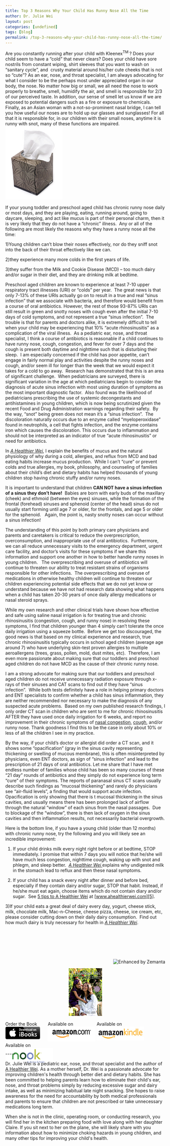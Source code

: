 ```yaml
---
title: Top 3 Reasons Why Your Child Has Runny Nose All the Time
author: Dr. Julie Wei
layout: post
categories: [undefined]
tags: [blog]
permalink: /top-3-reasons-why-your-child-has-runny-nose-all-the-time/
---
```

Are you constantly running after your child with Kleenex<sup>TM </sup>? Does your child seem to have a “cold” that never clears? Does your child have sore nostrils from constant wiping, shirt sleeves that you want to wash on “sanitary cycle”, and  crusty material around his/her cute cheeks that is not so “cute”? As an ear, nose, and throat specialist, I am always advocating for what I consider to be the perhaps most under appreciated organ in our body, the nose. No matter how big or small, we all need the nose to work properly to breathe, smell, humidify the air, and smell is responsible for 2/3 of our perceived taste. In addition, our sense of smell let us know if we are exposed to potential dangers such as a fire or exposure to chemicals. Finally, as an Asian woman with a not-so-prominent nasal bridge, I can tell you how useful our noses are to hold up our glasses and sunglasses! For all that it is responsible for, in our children with their small noses, anytime it is runny with snot, many of these functions are impaired.<img class="zemanta-img-inserted zemanta-img-configured alignright" title="English: A small box of Kleenex." alt="English: A small box of Kleenex." src="/wp-content/uploads/2013/08/300px-Kleenex-small-box.jpg" width="180" height="230" />

If your young toddler and preschool aged child has chronic runny nose daily or most days, and they are playing, eating, running around, going to daycare, sleeping, and act like mucus is part of their personal charm, then it is very likely that they do not have a “chronic” illness.  Any or all of the following are most likely the reasons why they have a runny nose all the time:

1)Young children can’t blow their noses effectively, nor do they sniff snot into the back of their throat effectively like we can.

2)they experience many more colds in the first years of life.

3)they suffer from the Milk and Cookie Disease (MCD) – too much dairy and/or sugar in their diet, and they are drinking milk at bedtime.

Preschool aged children are known to experience at least 7-10 upper respiratory tract illnesses (URI) or “colds” per year.  The great news is that only 7-13% of these URIs actually go on to result in a true and real “sinus infection” that we associate with bacteria, and therefore would benefit from a course of oral antibiotics. However, the rest of those 93-87% URIs can still result in green and snotty noses with cough even after the initial 7-10 days of cold symptoms, and not represent a true “sinus infection”.  The trouble is that for parents and doctors alike, it is extremely difficult to tell when your child may be experiencing that 10% “acute rhinosinusitis” as a complication of the viral illness.  As a pediatric ear, nose, and throat specialist, I think a course of antibiotics is reasonable if a child continues to have runny nose, cough, congestion, and fever for over 7 days and the cough is present both daytime and nighttime such that is disturbing their sleep.  I am especially concerned if the child has poor appetite, can’t engage in fairly normal play and activities despite the runny noses and cough, and/or seem ill for longer than the week that we would expect it takes for a cold to go away.  Research has demonstrated that this is an area of significant challenge.  When pediatricians are surveyed, there is significant variation in the age at which pediatricians begin to consider the diagnosis of acute sinus infection with most using duration of symptoms as the most important diagnostic factor.  Also found was the likelihood of pediatricians prescribing the use of systemic decongestants and antihistamines in young children, which is now being scrutinized given the recent Food and Drug Administration warnings regarding their safety.  By the way, “snot” being green does not mean it’s a “sinus infection”.  The discoloration naturally occurs due to an enzyme called “myeloperoxidase” found in neutrophils, a cell that fights infection, and the enzyme contains iron which causes the discoloration. This occurs due to inflammation and should not be interpreted as an indicator of true “acute rhinosinusitis” or need for antibiotics.

In [*A Healthier Wei*][1], I explain the benefits of mucus and the natural physiology of why during a cold, allergies, and reflux from MCD and bad eating habits increase mucus production.  While I can’t “cure” or prevent colds and true allergies, my book, philosophy, and counseling of families about their child’s diet and dietary habits has helped thousands of young children stop having chronic stuffy and/or runny noses.

It is important to understand that children **CAN NOT have a sinus infection of a sinus they don’t have!**  Babies are born with early buds of the maxillary (cheek) and ethmoid (between the eyes) sinuses, while the formation of the frontal (forehead) sinuses and sphenoid (center of the head) sinus do not usually start forming until age 7 or older, for the frontals, and age 5 or older for the sphenoid.   Again, the point is, nasty snotty noses can occur without a sinus infection!

The understanding of this point by both primary care physicians and parents and caretakers is critical to reduce the overprescription, overconsumption, and inappropriate use of oral antibiotics.  Furthermore, we can all reduce unnecessary visits to the emergency department, urgent care facility, and doctor’s visits for these symptoms if we share this information and support one another in how to better handle runny noses in young children.   The overprescribing and overuse of antibiotics will continue to threaten our ability to treat resistant strains of organisms responsible for other infections.  The overprescribing and overuse of medications in otherwise healthy children will continue to threaten our children experiencing potential side effects that we do not yet know or understand because we have not had research data showing what happens when a child has taken 20-30 years of once daily allergy medications or nasal steroid sprays.

While my own research and other clinical trials have shown how effective and safe using saline nasal irrigation is for treating true and chronic rhinosinusitis (congestion, cough, and runny nose) in resolving these symptoms, I find that children younger than 4 simply can’t tolerate the once daily irrigation using a squeeze bottle.  Before we get too discouraged, the good news is that based on my clinical experience and research, true chronic rhinosinusitis typically occurs in school aged children (average age around 7) who have underlying skin-test proven allergies to multiple aeroallergens (trees, grass, pollen, mold, dust mites, etc).  Therefore, I am even more passionate about making sure that our toddlers and preschool aged children do not have MCD as the cause of their chronic runny nose.

I am a strong advocate for making sure that our toddlers and preschool aged children do not receive unnecessary radiation exposure through x-rays of their sinuses and CAT scans to find out if they have “sinus infection”.  While both tests definitely have a role in helping primary doctors and ENT specialists to confirm whether a child has sinus inflammation, they are neither recommended nor necessary to make the diagnosis of any suspected acute problems.  Based on my own published research findings, I only order CT scan in children who are sent to me for chronic rhinosinusitis AFTER they have used once daily irrigation for 6 weeks, and report no improvement in their chronic symptoms of [nasal congestion][2], [cough][3], and/or runny nose. Thank goodness I find this to be the case in only about 10% or less of all the children I see in my practice.

By the way, if your child’s doctor or allergist did order a CT scan, and it shows some “opacification” (gray in the sinus cavity representing thickening or swelling of mucous membrane), this is often misinterpreted by physicians, even ENT doctors, as sign of “sinus infection” and lead to the prescription of 21 days of oral antibiotics. Let me share that I have met endless number of families whose child has been so many courses of these “21 day” rounds of antibiotics and they simply do not experience long term “cure” of their symptoms. The reports of paranasal sinus CT scans usually describe such findings as “mucosal thickening” and rarely do physicians see “air-fluid levels”, a finding that would support acute infection.  Opacification is only showing that there is t mucosal thickening in the sinus cavities, and usually means there has been prolonged lack of airflow through the natural “window” of each sinus from the nasal passages.  Due to blockage of the “window”, there is then lack of oxygen in the sinus cavities and then inflammation results, not necessarily bacterial overgrowth.

Here is the bottom line, if you have a young child (older than 12 months) with chronic runny nose, try the following and you will likely see an incredible improvement:

1) If your child drinks milk every night right before or at bedtime, STOP immediately. I promise that within 7 days you will notice that he/she will have much less congestion, nighttime cough, waking up with snot and phlegm, and sleep better.  [*A Healthier Wei* ][1]explains why undigested milk in the stomach lead to reflux and then these nasal symptoms.

2) If your child has a snack every night after dinner and before bed, especially if they contain dairy and/or sugar, STOP that habit. Instead, if he/she must eat again, choose items which do not contain diary and/or sugar.  See [5 tips to A Healthier Wei][4] at [www.ahealthierwei.com][5].

3)If your child eats a great deal of dairy every day, yogurt, cheese stick, milk, chocolate milk, Mac-n-Cheese, cheese pizza, cheese, ice cream, etc, please consider cutting down on their daily dairy consumption.  Find out how much dairy is truly necessary for health in [*A Healthier Wei*][1].

&nbsp;

&nbsp;

&nbsp;

<div class="zemanta-pixie" style="margin-top: 10px; height: 15px;">
  <a class="zemanta-pixie-a" title="Enhanced by Zemanta" href="http://www.zemanta.com/?px"><img class="zemanta-pixie-img" style="border: none; float: right;" alt="Enhanced by Zemanta" src="http://img.zemanta.com/zemified_e.png?x-id=afb2e7bb-7611-495c-832f-c1cdec005690" /></a>
</div>

<span style="width:105px;display:table;margin:0 auto;"><a href="the-book/"><img src="/wp-content/uploads/2014/04/AHealthierWei_cover_150.png" /></a></span>

<p style="height:80px">
  <span style="width:130px;display:inline-block;vertical-align:top;"> Order the Book <a href="https://itunes.apple.com/us/book/a-healthier-wei/id806784060?ls=1&mt=11#" target="_blank" > <img class="size-full wp-image-944" alt="Apple iBooks" title="Apple iBooks" src="/wp-content/uploads/2014/02/Download_on_iBooks_Badge_US-UK_110x40_090513.png" width="110" height="40" /></a> </span> <span style="width:150px;display:inline-block;vertical-align:top;">Available on <a href="http://amzn.to/1fSNqeb" target="_blank" > <img class="size-full wp-image-945" alt="Amazon.com" title="Amazon.com" src="/wp-content/uploads/2014/02/amazon_com_logo_160.jpg" width="160" height="47" /> </a> </span> <span  style="width:150px;display:inline-block;vertical-align:top;">Available on <a href="http://amzn.to/1eHEfNl" target="_blank" > <img class="size-full wp-image-946" alt="Amazon Kindle" title="Amazon Kindle" src="/wp-content/uploads/2014/02/kindle_logo_160.jpg" width="160" height="43" /> </a> </span> <span style="width:150px;display:inline-block;vertical-align:top;">Available on <a href="http://www.barnesandnoble.com/w/a-healthier-wei-julie-wei/1118260302?ean=2940148244592&itm=1&usri=2940148244592" target="_blank" > <img class="size-full wp-image-947" alt="Nook" title="Nook" src="/wp-content/uploads/2014/02/nook_logo_160.png" width="160" height="52" /></a> </span>
</p>

\-----

Dr. Julie Wei is a pediatric ear, nose, and throat specialist and the author of [A Healthier Wei][6]. As a mother herself, Dr. Wei is a passionate advocate for improving children's health through better diet and dietary habits. She has been committed to helping parents learn how to eliminate their child's ear, nose, and throat problems simply by reducing excessive sugar and dairy intake, as well as minimizing habitual late night snacking. She hopes to raise awareness for the need for accountability by both medical professionals and parents to ensure that children are not prescribed or take unnecessary medications long term. 

When she is not in the clinic, operating room, or conducting research, you will find her in the kitchen preparing food with love along with her daughter Claire. If you sit next to her on the plane, she will likely share with you information about how to minimize choking hazards in young children, and many other tips for improving your child's health.

 [1]: the-book/ "The Book"
 [2]: nasal-congestion/ "Nasal Congestion"
 [3]: coughing/ "Coughing"
 [4]: 5-tips/ "5 Tips to A Healthier Wei"
 [5]: http://www.ahealthierwei.com
 [6]: the-book